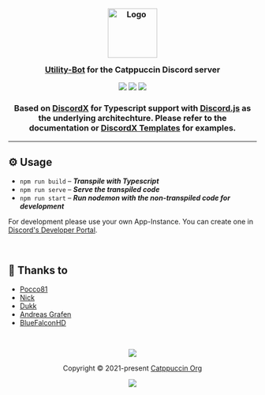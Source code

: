 <h3 align="center">
	<img src="https://raw.githubusercontent.com/catppuccin/catppuccin/main/assets/logos/exports/1544x1544_circle.png" width="100" alt="Logo"/><br/>
	<img src="https://raw.githubusercontent.com/catppuccin/catppuccin/main/assets/misc/transparent.png" height="30" width="0px"/>
	<a href="https://github.com/catppuccin/discord-bot">Utility-Bot</a> for the Catppuccin Discord server
	<img src="https://raw.githubusercontent.com/catppuccin/catppuccin/main/assets/misc/transparent.png" height="30" width="0px"/>
</h3>

<p align="center">
	<a href="https://github.com/catppuccin/discord-bot/stargazers"><img src="https://img.shields.io/github/stars/catppuccin/discord-bot?colorA=363a4f&colorB=b7bdf8&style=for-the-badge"></a>
	<a href="https://github.com/catppuccin/discord-bot/issues"><img src="https://img.shields.io/github/issues/catppuccin/discord-bot?colorA=363a4f&colorB=f5a97f&style=for-the-badge"></a>
	<a href="https://github.com/catppuccin/discord-bot/contributors"><img src="https://img.shields.io/github/contributors/catppuccin/discord-bot?colorA=363a4f&colorB=a6da95&style=for-the-badge"></a>
</p>


<h3 align="center">
	Based on <a href="https://github.com/oceanroleplay/discord.ts">DiscordX</a> for Typescript support with <a href="https://github.com/discordjs/discord.js">Discord.js</a> as the underlying architechture.
	Please refer to the documentation or <a href="github.com/oceanroleplay/discordx-templates">DiscordX Templates</a> for examples.
</h3>

-----

## ⚙️ Usage
- `npm run build` – ___Transpile with Typescript___
- `npm run serve` – ___Serve the transpiled code___
- `npm run start` – ___Run nodemon with the non-transpiled code for development___

For development please use your own App-Instance. You can create one in [Discord's Developer Portal](https://discord.com/developers/applications).

&nbsp;

## 💝 Thanks to

- [Pocco81](https://github.com/Pocco81)
- [Nick](https://github.com/N-F9)
- [Dukk](https://github.com/DakshG07)
- [Andreas Grafen](https://github.com/andreasgrafen)
- [BlueFalconHD](https://github.com/bluefalconhd)

&nbsp;

<p align="center">
	<img src="https://raw.githubusercontent.com/catppuccin/catppuccin/main/assets/footers/gray0_ctp_on_line.svg?sanitize=true" />
</p>

<p align="center">
	Copyright &copy; 2021-present <a href="https://github.com/catppuccin" target="_blank">Catppuccin Org</a>
</p>

<p align="center">
	<a href="https://github.com/catppuccin/catppuccin/blob/main/LICENSE"><img src="https://img.shields.io/static/v1.svg?style=for-the-badge&label=License&message=MIT&logoColor=d9e0ee&colorA=363a4f&colorB=b7bdf8"/></a>
</p>
